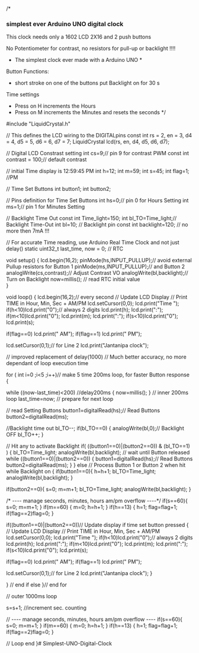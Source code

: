 /*
 ###  simplest ever Arduino UNO digital clock  ###

 This clock needs only a 1602 LCD 2X16 and 2 push buttons 

 No Potentiometer for contrast, no resistors for pull-up or backlight !!!!

 * The simplest clock ever made with a Arduino UNO *    

 Button Functions:
 
 - short stroke on one of the buttons put Backlight on for 30 s
 
 Time settings
 - Press on H increments the Hours
 - Press on M increments the Minutes and resets the seconds
*/


#include "LiquidCrystal.h"

// This defines the LCD wiring to the DIGITALpins
const int rs = 2, en = 3, d4 = 4, d5 = 5, d6 = 6, d7 = 7;
LiquidCrystal lcd(rs, en, d4, d5, d6, d7);

// Digital LCD Constrast setting
int cs=9;// pin 9 for contrast PWM
const int contrast = 100;// default contrast

// initial Time display is 12:59:45 PM
int h=12;
int m=59;
int s=45;
int flag=1; //PM

// Time Set Buttons
int button1;
int button2;

// Pins definition for Time Set Buttons
int hs=0;// pin 0 for Hours Setting
int ms=1;// pin 1 for Minutes Setting

// Backlight Time Out 
const int Time_light=150;
int bl_TO=Time_light;// Backlight Time-Out
int bl=10; // Backlight pin
const int backlight=120; // no more then 7mA !!!

// For accurate Time reading, use Arduino Real Time Clock and not just delay()
static uint32_t last_time, now = 0; // RTC


void setup()
{
  lcd.begin(16,2);
  pinMode(hs,INPUT_PULLUP);// avoid external Pullup resistors for Button 1
  pinMode(ms,INPUT_PULLUP);// and Button 2
  analogWrite(cs,contrast);// Adjust Contrast VO
  analogWrite(bl,backlight);// Turn on Backlight
  now=millis(); // read RTC initial value  
}


void loop()
{ 
  lcd.begin(16,2);// every second
// Update LCD Display
// Print TIME in Hour, Min, Sec + AM/PM
 lcd.setCursor(0,0);
 lcd.print("Time ");
 if(h<10)lcd.print("0");// always 2 digits
 lcd.print(h);
 lcd.print(":");
 if(m<10)lcd.print("0");
 lcd.print(m);
 lcd.print(":");
 if(s<10)lcd.print("0");
 lcd.print(s);

 if(flag==0) lcd.print(" AM");
 if(flag==1) lcd.print(" PM");
 
 lcd.setCursor(0,1);// for Line 2
 lcd.print("Jantanipa clock");


// improved replacement of delay(1000) 
// Much better accuracy, no more dependant of loop execution time

for ( int i=0 ;i<5 ;i++)// make 5 time 200ms loop, for faster Button response
{

  while ((now-last_time)<200) //delay200ms
  { 
    now=millis();
  }
 // inner 200ms loop
 last_time=now; // prepare for next loop 

 // read Setting Buttons
 button1=digitalRead(hs);// Read Buttons
 button2=digitalRead(ms);

 //Backlight time out 
 bl_TO--;
 if(bl_TO==0)
 {
  analogWrite(bl,0);// Backlight OFF
  bl_TO++;
 }
 
 // Hit any to activate Backlight 
 if(  ((button1==0)|(button2==0)) & (bl_TO==1)  )
 {
  bl_TO=Time_light;
  analogWrite(bl,backlight);
  // wait until Button released
  while ((button1==0)|(button2==0))
  {
   button1=digitalRead(hs);// Read Buttons
   button2=digitalRead(ms);
  }
 }
 else
 // Process Button 1 or Button 2 when hit while Backlight on 
 {
  if(button1==0){
   h=h+1;
   bl_TO=Time_light;
   analogWrite(bl,backlight);
  }

 if(button2==0){
  s=0;
  m=m+1;
  bl_TO=Time_light;
  analogWrite(bl,backlight);
  }

/* ---- manage seconds, minutes, hours am/pm overflow ----*/
 if(s==60){
  s=0;
  m=m+1;
 }
 if(m==60)
 {
  m=0;
  h=h+1;
 }
 if(h==13)
 {
  h=1;
  flag=flag+1;
  if(flag==2)flag=0;
 }


 if((button1==0)|(button2==0))// Update display if time set button pressed
 {
  // Update LCD Display
  // Print TIME in Hour, Min, Sec + AM/PM
  lcd.setCursor(0,0);
  lcd.print("Time ");
  if(h<10)lcd.print("0");// always 2 digits
  lcd.print(h);
  lcd.print(":");
  if(m<10)lcd.print("0");
  lcd.print(m);
  lcd.print(":");
  if(s<10)lcd.print("0");
  lcd.print(s);

  if(flag==0) lcd.print(" AM");
  if(flag==1) lcd.print(" PM");
 
  lcd.setCursor(0,1);// for Line 2
  lcd.print("Jantanipa clock");
 }


 } // end if else
}// end for



// outer 1000ms loop

 s=s+1; //increment sec. counting
    
    
// ---- manage seconds, minutes, hours am/pm overflow ----
 if(s==60){
  s=0;
  m=m+1;
 }
 if(m==60)
 {
  m=0;
  h=h+1;
 }
 if(h==13)
 {
  h=1;
  flag=flag+1;
  if(flag==2)flag=0;
 } 
 

 
// Loop end
}# Simplest-UNO-Digital-Clock
